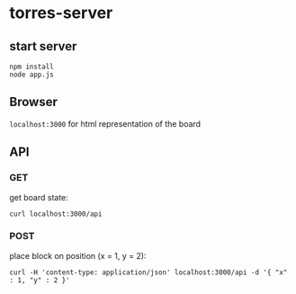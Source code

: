 # torres-server

## start server

```console
npm install
node app.js
```

## Browser

`localhost:3000` for html representation of the board

## API

### GET
get board state:
```console
curl localhost:3000/api
```
### POST
place block on position (x = 1, y = 2):
```console
curl -H 'content-type: application/json' localhost:3000/api -d '{ "x" : 1, "y" : 2 }'
```
